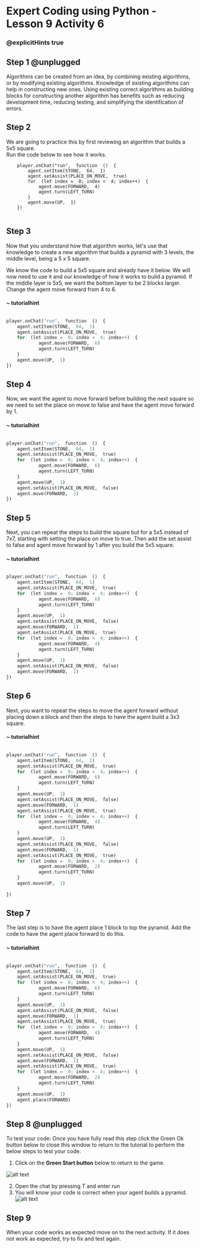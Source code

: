 # Expert Coding using Python - Lesson 9 Activity 6
### @explicitHints true

## Step 1 @unplugged

Algorithms can be created from an idea, by combining existing algorithms, or by modifying existing algorithms. Knowledge of existing algorithms can help in constructing new ones. Using existing correct algorithms as building blocks for constructing another algorithm 
has benefits such as reducing development time, reducing testing, and simplifying the identification of errors.

## Step 2

We are going to practice this by first reviewing an algorithm that builds a 5x5 square.  
Run the code below to see how it works.  

```template
    player.onChat("run",  function  ()  {
	    agent.setItem(STONE,  64,  1)
	    agent.setAssist(PLACE_ON_MOVE,  true)
	    for  (let index =  0; index <  4; index++)  {
		    agent.move(FORWARD,  4)
		    agent.turn(LEFT_TURN)
		}
		agent.move(UP,  1)
	})
	
```
## Step 3

Now that you understand how that algorithm works, let's use that knowledge to create a new algorithm that builds a pyramid with 3 levels, the middle level, being a 5 x 5 square.  

We know the code to build a 5x5 square and already have it below.  We will now need to use it and our knowledge of how it works to build a pyramid. If the middle layer is 5x5, we want the bottom layer to be 2 blocks larger. Change the agent move forward from 4 to 6.  

#### ~ tutorialhint
```python

player.onChat("run",  function  ()  {
	agent.setItem(STONE,  64,  1)
	agent.setAssist(PLACE_ON_MOVE,  true)
	for  (let index =  0; index <  4; index++)  {
			agent.move(FORWARD,  6)
			agent.turn(LEFT_TURN)
	}
	agent.move(UP,  1)
})
```

## Step 4

Now, we want the agent to move forward before building the next square so we need to set the place on move to false and have the agent move forward by 1. 

#### ~ tutorialhint

```python 

player.onChat("run",  function  ()  {
	agent.setItem(STONE,  64,  1)
	agent.setAssist(PLACE_ON_MOVE,  true)
	for  (let index =  0; index <  4; index++)  {
			agent.move(FORWARD,  6)
			agent.turn(LEFT_TURN)
	}
	agent.move(UP,  1)
	agent.setAssist(PLACE_ON_MOVE,  false)
	agent.move(FORWARD,  1)
})
```


## Step 5

Next, you can repeat the steps to build the square but for a 5x5 instead of 7x7, starting with setting the place on move to true. Then add the set assist to false and agent move forward by 1 after you build the 5x5 square. 

#### ~ tutorialhint

```python 

player.onChat("run",  function  ()  {
	agent.setItem(STONE,  64,  1)
	agent.setAssist(PLACE_ON_MOVE,  true)
	for  (let index =  0; index <  4; index++)  {
			agent.move(FORWARD,  6)
			agent.turn(LEFT_TURN)
	}
	agent.move(UP,  1)
	agent.setAssist(PLACE_ON_MOVE,  false)
	agent.move(FORWARD,  1)
	agent.setAssist(PLACE_ON_MOVE,  true)
	for  (let index =  0; index <  4; index++)  {
			agent.move(FORWARD,  4)
			agent.turn(LEFT_TURN)
	}
	agent.move(UP,  1)
	agent.setAssist(PLACE_ON_MOVE,  false)
	agent.move(FORWARD,  1)
})
```


## Step 6

Next, you want to repeat the steps to move the agent forward without placing down a block and then the steps to have the agent build a 3x3 square.  


#### ~ tutorialhint

```python 

player.onChat("run",  function  ()  {
	agent.setItem(STONE,  64,  1)
	agent.setAssist(PLACE_ON_MOVE,  true)
	for  (let index =  0; index <  4; index++)  {
			agent.move(FORWARD,  6)
			agent.turn(LEFT_TURN)
	}
	agent.move(UP,  1)
	agent.setAssist(PLACE_ON_MOVE,  false)
	agent.move(FORWARD,  1)
	agent.setAssist(PLACE_ON_MOVE,  true)
	for  (let index =  0; index <  4; index++)  {
			agent.move(FORWARD,  4)
			agent.turn(LEFT_TURN)
	}
	agent.move(UP,  1)
	agent.setAssist(PLACE_ON_MOVE,  false)
	agent.move(FORWARD,  1)
	agent.setAssist(PLACE_ON_MOVE,  true)
	for  (let index =  0; index <  4; index++)  {
			agent.move(FORWARD,  2)
			agent.turn(LEFT_TURN)
	}
	agent.move(UP,  1)
	
})
```

## Step 7

The last step is to have the agent place 1 block to top the pyramid.  Add the code to have the agent place forward to do this. 

#### ~ tutorialhint

```python 

player.onChat("run",  function  ()  {
	agent.setItem(STONE,  64,  1)
	agent.setAssist(PLACE_ON_MOVE,  true)
	for  (let index =  0; index <  4; index++)  {
			agent.move(FORWARD,  6)
			agent.turn(LEFT_TURN)
	}
	agent.move(UP,  1)
	agent.setAssist(PLACE_ON_MOVE,  false)
	agent.move(FORWARD,  1)
	agent.setAssist(PLACE_ON_MOVE,  true)
	for  (let index =  0; index <  4; index++)  {
			agent.move(FORWARD,  4)
			agent.turn(LEFT_TURN)
	}
	agent.move(UP,  1)
	agent.setAssist(PLACE_ON_MOVE,  false)
	agent.move(FORWARD,  1)
	agent.setAssist(PLACE_ON_MOVE,  true)
	for  (let index =  0; index <  4; index++)  {
			agent.move(FORWARD,  2)
			agent.turn(LEFT_TURN)
	}
	agent.move(UP,  1)
	agent.place(FORWARD)
})
```


## Step 8 @unplugged

To test your code:
Once you have fully read this step click the Green Ok button below to close this window to return to the tutorial to perform the below steps to test your code.

1. Click on the **Green Start button** below to return to the game.

  

![alt text](https://expertjs.codingcredentials.com/Lesson1/1.1/1.JPG?raw=true  "Start")

2.  Open the chat by pressing T and enter run
3. You will know your code is correct when your agent builds a pyramid. 
![alt text](https://expertjs.codingcredentials.com/Lesson9/9.2/9.2.2.png?raw=true  "code")

## Step 9
When your code works as expected move on to the next activity.
If it does not work as expected, try to fix and test again.
